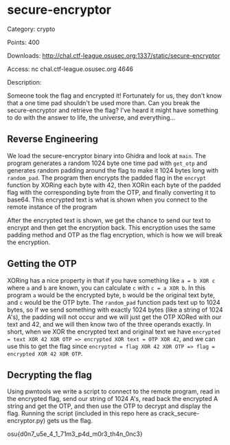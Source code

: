 # **secure-encryptor**

Category: crypto

Points: 400

Downloads: http://chal.ctf-league.osusec.org:1337/static/secure-encryptor

Access: nc chal.ctf-league.osusec.org 4646

Description:

Someone took the flag and encrypted it! Fortunately for us, they don't know that a one time pad shouldn't be used more than. Can you break the secure-encryptor and retrieve the flag? I've heard it might have something to do with the answer to life, the universe, and everything...

## **Reverse Engineering**

We load the secure-encryptor binary into Ghidra and look at `main`. The program generates a random 1024 byte one time pad with `get_otp` and generates random padding around the flag to make it 1024 bytes long with `random_pad`. The program then encrypts the padded flag in the `encrypt` function by XORing each byte with 42, then XORin each byte of the padded flag with the corresponding byte from the OTP, and finally converting it to base64. This encrypted text is what is shown when you connect to the remote instance of the program

After the encrypted text is shown, we get the chance to send our text to encrypt and then get the encryption back. This encryption uses the same padding method and OTP as the flag encryption, which is how we will break the encryption.

## **Getting the OTP**

XORing has a nice property in that if you have something like `a = b XOR c` where `a` and `b` are known, you can calculate `c` with `c = a XOR b`. In this program `a` would be the encrypted byte, `b` would be the original text byte, and `c` would be the OTP byte. The `random_pad` function pads text up to 1024 bytes, so if we send something with exactly 1024 bytes (like a string of 1024 A's), the padding will not occur and we will just get the OTP XORed with our text and 42, and we will then know two of the three operands exactly. In short, when we XOR the encrypted text and original text we have `encrypted = text XOR 42 XOR OTP => encrypted XOR text = OTP XOR 42`, and we can use this to get the flag since `encrypted = flag XOR 42 XOR OTP => flag = encrypted XOR 42 XOR OTP`.

## **Decrypting the flag**

Using pwntools we write a script to connect to the remote program, read in the encrypted flag, send our string of 1024 A's, read back the encrypted A string and get the OTP, and then use the OTP to decrypt and display the flag. Running the script (included in this repo here as crack_secure-encryptor.py) gets us the flag.

osu{d0n7_u5e_4_1_71m3_p4d_m0r3_th4n_0nc3}
